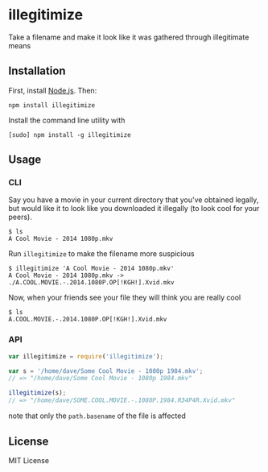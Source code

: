illegitimize
============

Take a filename and make it look like it was gathered through illegitimate means

Installation
------------

First, install [Node.js][0].  Then:

    npm install illegitimize

Install the command line utility with

    [sudo] npm install -g illegitimize

Usage
-----

### CLI

Say you have a movie in your current directory that you've obtained legally, but would like
it to look like you downloaded it illegally (to look cool for your peers).

```
$ ls
A Cool Movie - 2014 1080p.mkv
```

Run `illegitimize` to make the filename more suspicious

```
$ illegitimize 'A Cool Movie - 2014 1080p.mkv'
A Cool Movie - 2014 1080p.mkv -> ./A.COOL.MOVIE.-.2014.1080P.OP[!KGH!].Xvid.mkv
```

Now, when your friends see your file they will think you are really cool

```
$ ls
A.COOL.MOVIE.-.2014.1080P.OP[!KGH!].Xvid.mkv
```

### API

``` js
var illegitimize = require('illegitimize');

var s = '/home/dave/Some Cool Movie - 1080p 1984.mkv';
// => "/home/dave/Some Cool Movie - 1080p 1984.mkv"

illegitimize(s);
// => "/home/dave/SOME.COOL.MOVIE.-.1080P.1984.R34P4R.Xvid.mkv"
```

note that only the `path.basename` of the file is affected

License
-------

MIT License

[0]: http://nodejs.org
